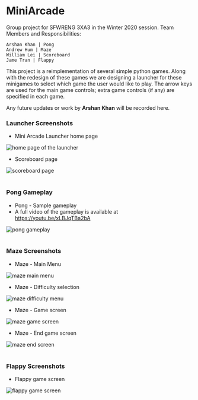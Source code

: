 # MiniArcade

Group project for SFWRENG 3XA3 in the Winter 2020 session.
Team Members and Responsibilities:

    Arshan Khan | Pong  
    Andrew Hum | Maze 
    William Lei | Scoreboard  
    Jame Tran | Flappy

This project is a reimplementation of several simple python games. Along with the redesign of these games we are designing a launcher for these minigames to select which game the user would like to play. The arrow keys are used for the main game controls; extra game controls (if any) are specified in each game.

Any future updates or work by **Arshan Khan** will be recorded here.

### Launcher Screenshots

- Mini Arcade Launcher home page

![home page of the launcher](screenshots/launcher_main.jpg) <br />

- Scoreboard page

![scoreboard page](screenshots/score_maze.jpg) <br /> <br />

### Pong Gameplay

- Pong - Sample gameplay
- A full video of the gameplay is available at https://youtu.be/xLBJqTBa2bA

![pong gameplay](screenshots/newPong.gif) <br /> <br />

### Maze Screenshots

- Maze - Main Menu

![maze main menu](screenshots/maze_main.jpg) <br />

- Maze - Difficulty selection

![maze difficulty menu](screenshots/maze_diff.jpg) <br />

- Maze - Game screen

![maze game screen](screenshots/maze_med.jpg) <br />

- Maze - End game screen

![maze end screen](screenshots/maze_end.jpg) <br /> <br />

### Flappy Screenshots

- Flappy game screen

![flappy game screen](screenshots/flappy_main.jpg) <br />

